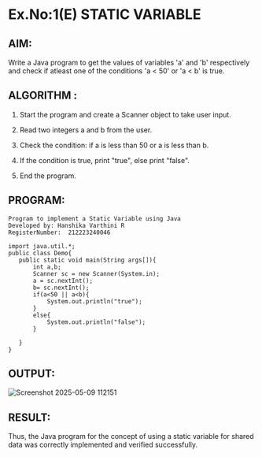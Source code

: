 # Ex.No:1(E)  STATIC VARIABLE

## AIM:
Write a Java program to get the values of variables 'a' and 'b' respectively and check if atleast one of the conditions 'a < 50' or 'a < b' is true.

## ALGORITHM :
1. Start the program and create a Scanner object to take user input.

2. Read two integers a and b from the user.

3. Check the condition: if a is less than 50 or a is less than b.

4. If the condition is true, print "true", else print "false".

5. End the program.
## PROGRAM:
 ```
Program to implement a Static Variable using Java
Developed by: Hanshika Varthini R
RegisterNumber:  212223240046

import java.util.*;
public class Demo{
    public static void main(String args[]){
        int a,b;
        Scanner sc = new Scanner(System.in);
        a = sc.nextInt();
        b= sc.nextInt();
        if(a<50 || a<b){
            System.out.println("true");
        }
        else{
            System.out.println("false");
        }
        
    }
}
```


## OUTPUT:

![Screenshot 2025-05-09 112151](https://github.com/user-attachments/assets/634aa410-d9ac-4149-bf50-602e2f7f79eb)


## RESULT:
Thus, the Java program for the concept of using a static variable for shared data was correctly implemented and verified successfully. 

